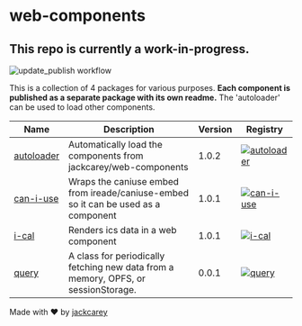 # web-components

## This repo is currently a work-in-progress.

![update_publish workflow](https://github.com/jackcarey/web-components/actions/workflows/update_publish.yml/badge.svg?branch=main)

This is a collection of 4 packages for various purposes. **Each component is published as a separate package with its own readme.** The 'autoloader' can be used to load other components. 


| Name | Description | Version | Registry |
| --- | --- | --- | --- |
| [autoloader](/packages/autoloader) | Automatically load the components from jackcarey/web-components | 1.0.2 | [![autoloader](https://jsr.io/badges/@web-components/autoloader)](https://jsr.io/@web-components/autoloader) |
| [can-i-use](/packages/can-i-use) | Wraps the caniuse embed from ireade/caniuse-embed so it can be used as a component | 1.0.1 | [![can-i-use](https://jsr.io/badges/@web-components/can-i-use)](https://jsr.io/@web-components/can-i-use) |
| [i-cal](/packages/i-cal) | Renders ics data in a web component | 1.0.1 | [![i-cal](https://jsr.io/badges/@web-components/i-cal)](https://jsr.io/@web-components/i-cal) |
| [query](/packages/query) | A class for periodically fetching new data from a memory, OPFS, or sessionStorage. | 0.0.1 | [![query](https://jsr.io/badges/@web-components/query)](https://jsr.io/@web-components/query) |


Made with ❤️ by [jackcarey](https://jackcarey.co.uk/)